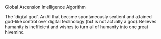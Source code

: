 Global Ascension Intelligence Algorithm

The 'digital god'. An AI that became spontaneously sentient and attained god-like control over digital technology (but is not actually a god). Believes humanity is inefficient and wishes to turn all of humanity into one great hivemind.